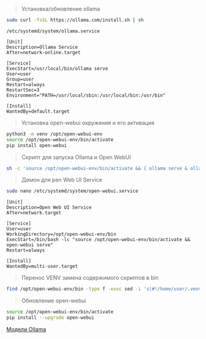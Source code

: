 >Установка/обновление ollama
```bash
sudo curl -fsSL https://ollama.com/install.sh | sh
```


```
/etc/systemd/system/ollama.service
```

```
[Unit]  
Description=Ollama Service  
After=network-online.target  
  
[Service]  
ExecStart=/usr/local/bin/ollama serve  
User=user  
Group=user  
Restart=always  
RestartSec=3  
Environment="PATH=/usr/local/sbin:/usr/local/bin:/usr/bin"  
  
[Install]  
WantedBy=default.target
```




>Установка open-webui окружения и его активация
```bash
python3 -m venv /opt/open-webui-env
source /opt/open-webui-env/bin/activate
pip install open-webui
```

>Скрипт для запуска Ollama и Open WebUI
```bash
sh -c 'source /opt/open-webui-env/bin/activate && { ollama serve & ollama_pid=$!; open-webui serve; wait $ollama_pid; } && xdg-open http://0.0.0.0:8080/'
```

>Демон для pen Web UI Service
```bash
sudo nano /etc/systemd/system/open-webui.service
```

```
[Unit]
Description=Open Web UI Service
After=network.target

[Service]
User=user
WorkingDirectory=/opt/open-webui-env/bin
ExecStart=/bin/bash -lc "source /opt/open-webui-env/bin/activate && open-webui serve"
Restart=always

[Install]
WantedBy=multi-user.target
```


>Перенос VENV замена содержимого скриптов в bin
```bash
find /opt/open-webui-env/bin -type f -exec sed -i 's|#!/home/user/.venv/open-webui-env/bin/python3.11|#!/usr/bin/env python3|' {} +
```

>Обновление open-webui
```bash
source /opt/open-webui-env/bin/activate  
pip install --upgrade open-webui
```

[Модели Ollama](https://ollama.com/search)
